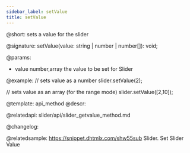 ```yaml
---
sidebar_label: setValue
title: setValue
---          
```


@short: sets a value for the slider

@signature: setValue(value: string | number | number[]): void;

@params:
- value		number,array		 the value to be set for Slider

@example:
// sets value as a number
slider.setValue(2);
 
// sets value as an array (for the range mode)
slider.setValue([2,10]);


@template: api_method
@descr:



@relatedapi:
slider/api/slider_getvalue_method.md


@changelog:

@relatedsample: https://snippet.dhtmlx.com/shw55sub	Slider. Set Slider Value
